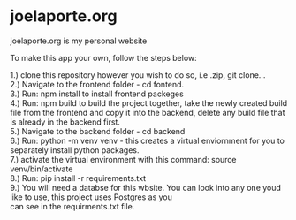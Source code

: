 # joelaporte.org
joelaporte.org is my personal website

To make this app your own, follow the steps below:

1.) clone this repository however you wish to do so, i.e .zip, git clone...          
2.) Navigate to the frontend folder - cd fontend.     
3.) Run: npm install to install frontend packeges          
4.) Run: npm build to build the project together, take the newly created build        
    file from the frontend and copy it into the backend, delete any build file that is already in the backend first.       
5.) Navigate to the backend folder - cd backend             
6.) Run: python -m venv venv - this creates a virtual enviornment for you to separately install python packages.          
7.) activate the virtual environment with this command: source venv/bin/activate        
8.) Run: pip install -r requirements.txt          
9.) You will need a databse for this wbsite. You can look into any one youd like to use, this project uses Postgres as you           
    can see in the requirments.txt file.    
